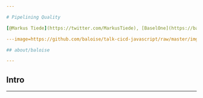 ```yaml
---

# Pipelining Quality

[@Markus Tiede](https://twitter.com/MarkusTiede), [BaselOne](https://baselone.ch) - 16.10.2018

---image=https://github.com/baloise/talk-cicd-javascript/raw/master/img/baloise-park.jpg&size=contain

## about/baloise

---
```


## Intro

---
